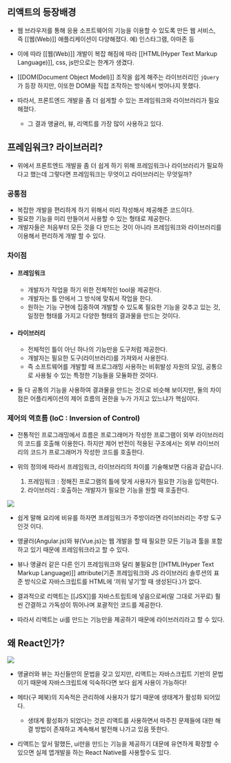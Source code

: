 
## 리액트의 등장배경

- 웹 브라우저를 통해 응용 소프트웨어의 기능을 이용할 수 있도록 만든 웹 서비스, 즉 [[웹(Web)]] 애플리케이션이 다양해졌다. 예) 인스타그램, 아마존 등

- 이에 따라 [[웹(Web)]] 개발이 복잡 해짐에 따라 [[HTML(Hyper Text Markup Language)]], css, js만으로는 한계가 생겼다.

- [[DOM(Document Object Model)]] 조작을 쉽게 해주는 라이브러리인 `jQuery`가 등장 하지만, 이또한 DOM을 직접 조작하는 방식에서 벗어나지 못했다.

- 따라서, 프론트엔드 개발을 좀 더 쉽게할 수 있는 프레임워크와 라이브러리가 필요해졌다.
    - 그 결과 앵귤러, 뷰, 리액트를 가장 많이 사용하고 있다.

## 프레임워크? 라이브러리?

- 위에서 프론트엔드 개발을 좀 더 쉽게 하기 위해 프레임워크나 라이브러리가 필요하다고 했는데 그렇다면 프레임워크는 무엇이고 라이브러리는 무엇일까?
### 공통점

- 복잡한 개발을 편리하게 하기 위해서 미리 작성해서 제공해준 코드이다.
- 필요한 기능을 미리 만들어서 사용할 수 있는 형태로 제공한다.
- 개발자들은 처음부터 모든 것을 다 만드는 것이 아니라 프레임워크와 라이브러리를 이용해서 편리하게 개발 할 수 있다.

### 차이점

- #### 프레임워크
	- 개발자가 작업을 하기 위한 전체적인 tool을 제공한다.
	- 개발자는 틀 안에서 그 방식에 맞춰서 작업을 한다.
	- 원하는 기능 구현에 집중하여 개발할 수 있도록 필요한 기능을 갖추고 있는 것, 일정한 형태를 가지고 다양한 형태의 결과물을 만드는 것이다.

- #### 라이브러리
	- 전체적인 틀이 아닌 하나의 기능만을 도구처럼 제공한다.
	- 개발자는 필요한 도구(라이브러리)를 가져와서 사용한다.
	- 즉 소프트웨어를 개발할 때 프로그래밍 사용하는 비휘발성 자원의 모임, 공통으로 사용될 수 있는 특정한 기능들을 모듈화한 것이다.

- 둘 다 공통의 기능을 사용하여 결과물을 만드는 것으로 비슷해 보이지만, 둘의 차이점은 어플리케이션의 제어 흐름의 권한을 누가 가지고 있느냐가 핵심이다.

### 제어의 역흐름 (IoC : Inversion of Control)

- 전통적인 프로그래밍에서 흐름은 프로그래머가 작성한 프로그램이 외부 라이브러리의 코드를 호출해 이용한다. 하지만 제어 반전이 적용된 구조에서는 외부 라이브러리의 코드가 프로그래머가 작성한 코드를 호출한다.

- 위의 정의에 따라서 프레임워크, 라이브러리의 차이를 기술해보면 다음과 같습니다.
	1. 프레임워크 : 정해진 프로그램의 틀에 맞게 사용자가 필요한 기능을 입력한다.
	2. 라이브러리 : 호출하는 개발자가 필요한 기능을 원할 때 호출한다.


![](https://blog.kakaocdn.net/dn/NzBzR/btqIH4tgKZx/MuENXBfFnzpvhHve68DFgk/img.png)


- 쉽게 말해 요리에 비유를 하자면 프레임워크가 주방이라면 라이브러리는 주방 도구인것 이다.
- 앵귤러(Angular.js)와 뷰(Vue.js)는 웹 개발을 할 때 필요한 모든 기능과 툴을 포함하고 있기 때문에 프레임워크라고 할 수 있다.

- 뷰나 앵귤러 같은 다른 인기 프레임워크와 달리 불필요한 [[HTML(Hyper Text Markup Language)]] attribute(기존 프레임워크와 JS 라이브러리 솔루션의 표준 방식으로 자바스크립트를 HTML에 ‘끼워 넣기‘할 때 생성된다.)가 없다.

- 결과적으로 리액트는 [[JSX]]를 자바스트립트에 넣음으로써(말 그대로 거꾸로) 훨씬 간결하고 가독성이 뛰어나며 포괄적인 코드를 제공한다.

- 따라서 리액트는 ui를 만드는 기능만을 제공하기 때문에 라이브러리라고 할 수 있다.
## 왜 React인가?

![](https://blog.wishket.com/wp-content/uploads/2020/06/03-3.png)

- 앵귤러와 뷰는 자신들만의 문법을 갖고 있지만, 리액트는 자바스크립트 기반의 문법이기 때문에 자바스크립트에 익숙하다면 보다 쉽게 사용이 가능하다!

- 메타(구 페북)의 지속적은 관리하에 사용자가 많기 때문에 생태계가 활성화 되어있다.
    - 생태계 활성화가 되었다는 것은 리액트를 사용하면서 마주친 문제들에 대한 해결 방법이 존재하고 계속해서 발전해 나가고 있음 뜻한다.

- 리액트는 앞서 말했든, ui만을 만드는 기능을 제공하기 대문에 유연하게 확장할 수 있으면 실제 앱개발을 하는 React Native를 사용할수도 있다.